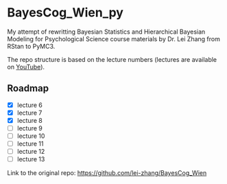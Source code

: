 # BayesCog_Wien_py
My attempt of rewritting Bayesian Statistics and Hierarchical Bayesian Modeling for Psychological Science course materials by Dr. Lei Zhang from RStan to PyMC3.

The repo structure is based on the lecture numbers (lectures are available on [YouTube](https://www.youtube.com/playlist?list=PLfRTb2z8k2x9gNBypgMIj3oNLF8lqM44-)).
## Roadmap
- [x] lecture 6
- [x] lecture 7
- [x] lecture 8
- [ ] lecture 9
- [ ] lecture 10
- [ ] lecture 11
- [ ] lecture 12
- [ ] lecture 13

Link to the original repo: https://github.com/lei-zhang/BayesCog_Wien
